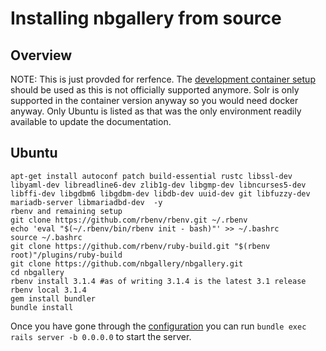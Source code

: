 # Installing nbgallery from source

## Overview

NOTE: This is just provded for rerfence.  The [development container setup](docs/docker.md) should be used as this is not officially supported anymore.  Solr is only supported in the container version anyway so you would need docker anyway.  Only Ubuntu is listed as that was the only environment readily available to update the documentation.

## Ubuntu
```
apt-get install autoconf patch build-essential rustc libssl-dev libyaml-dev libreadline6-dev zlib1g-dev libgmp-dev libncurses5-dev libffi-dev libgdbm6 libgdbm-dev libdb-dev uuid-dev git libfuzzy-dev mariadb-server libmariadbd-dev  -y
rbenv and remaining setup
git clone https://github.com/rbenv/rbenv.git ~/.rbenv
echo 'eval "$(~/.rbenv/bin/rbenv init - bash)"' >> ~/.bashrc
source ~/.bashrc
git clone https://github.com/rbenv/ruby-build.git "$(rbenv root)"/plugins/ruby-build
git clone https://github.com/nbgallery/nbgallery.git
cd nbgallery
rbenv install 3.1.4 #as of writing 3.1.4 is the latest 3.1 release
rbenv local 3.1.4
gem install bundler
bundle install
```
Once you have gone through the [configuration](configuration.md) you can run `bundle exec rails server -b 0.0.0.0` to start the server.